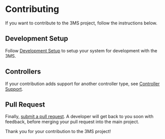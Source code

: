# Contributing

If you want to contribute to the 3MS project, follow the instructions below.

## Development Setup

Follow [Development Setup](devsetup.md) to setup your system for development with the 3MS.

## Controllers

If your contribution adds support for another controller type, see [Controller Support](supportcontrollers.md).

## Pull Request

Finally, [submit a pull request](https://github.com/3DCoded/3MS/pulls). A developer will get back to you soon with feedback, before merging your pull request into the main project.

Thank you for your contribution to the 3MS project!